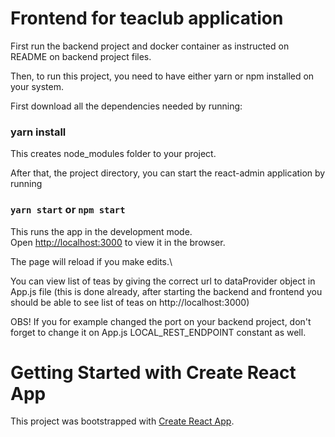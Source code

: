 # Frontend for teaclub application

First run the backend project and docker container as instructed on README on backend project files.

Then, to run this project, you need to have either yarn or npm installed on your system.

First download all the dependencies needed by running:
### yarn install
This creates node_modules folder to your project.

After that, the project directory, you can start the react-admin application by running
### `yarn start` or `npm start`

This runs the app in the development mode.\
Open [http://localhost:3000](http://localhost:3000) to view it in the browser.

The page will reload if you make edits.\

You can view list of teas by giving the correct url to dataProvider object in App.js file
(this is done already, after starting the backend and frontend you should be able to see list of teas on http://localhost:3000) 

OBS! If you for example changed the port on your backend project, don't forget to change it on App.js LOCAL_REST_ENDPOINT 
constant as well.


# Getting Started with Create React App

This project was bootstrapped with [Create React App](https://github.com/facebook/create-react-app).
